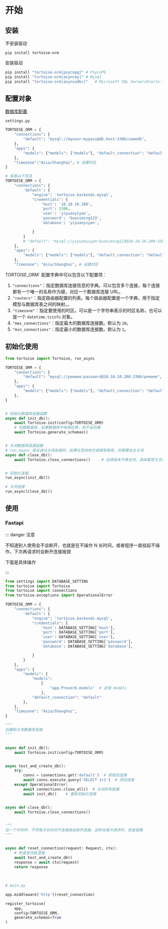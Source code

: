 # 开始



## 安装

不安装驱动

```
pip install tortoise-orm
```

安装驱动

```bash
pip install "tortoise-orm[psycopg]" # PsycoPG
pip install "tortoise-orm[asyncmy]"	# Mysql
pip install "tortoise-orm[asyncodbc]"	# Microsoft SQL Server/Oracle：
```





## 配置对象

[数据库配置](https://tortoise.github.io/databases.html)

`settings.py`

```python
TORTOISE_ORM = {
    "connections": {
        "default": "mysql://myuser:mypass@db.host:3306/somedb",
    },
    "apps": {
        "models": {"models": ["models"], "default_connection": "default"},
    },
    "timezone":"Asia/Shanghai", # 设置时区
}

# 或者以下写法
TORTOISE_ORM = {
    "connections": {
        'default': {
            "engine": 'tortoise.backends.mysql',
            "credentials": {
                'host': '10.10.10.200',
                'port': 3306,
                'user': 'yiyuanyiyan',
                'password': 'Guoximing123',
                'database': 'yiyuanyiyan',

            }
        }
        # "default": "mysql://yiyuanyiyan:Guoximing123@10.10.10.200:3306/yiyuanyiyan",
    },
    "apps": {
        "models": {"models": ["models"], "default_connection": "default"},
    },
    "timezone": "Asia/Shanghai", # 设置时区


```



TORTOISE_ORM` 配置字典中可以包含以下配置项：

1. `"connections"`：指定数据库连接信息的字典。可以包含多个连接，每个连接都有一个唯一的名称作为键，对应一个数据库连接 URL。
2. `"routers"`：指定路由器配置的列表。每个路由器配置是一个字典，用于指定模型与数据库表之间的映射。。
3. `"timezone"`：指定要使用的时区。可以是一个字符串表示的时区名称，也可以是一个 `datetime.tzinfo` 对象。
4. `"max_connections"`：指定最大的数据库连接数。默认为 `10`。
5. `"min_connections"`：指定最小的数据库连接数。默认为 `1`。



## 初始化使用

```python
from tortoise import Tortoise, run_async

TORTOISE_ORM = {
    "connections": {
        "default": "mysql://peewee:password@10.10.10.200:3306/peewee",
    },
    "apps": {
        "models": {"models": ["models"], "default_connection": "default"},
    },
}


# 初始化数据库连接函数
async def init_db():
    await Tortoise.init(config=TORTOISE_ORM)
    # 创建数据库，如果数据库中有相应表，则不会创建
    await Tortoise.generate_schemas()


# 关闭数据库连接函数
# run_async 是会自动关闭连接的，如果在其他地方或框架使用，则需要自主关闭
async def close_db():
    await Tortoise.close_connections()     # 后续版本不再支持，具体看官方文档


# 初始化连接
run_async(init_db())

# 关闭连接
run_async(close_db())
```





## 使用

### Fastapi

::: danger 注意

不知道别人使用会不会断开，也就是在不操作 N 长时间，或者程序一直挂起不操作，下次再请求时会断开连接报错

下面是具体操作

:::

``` python
from settings import DATABASE_SETTING
from tortoise import Tortoise
from tortoise import connections
from tortoise.exceptions import OperationalError

TORTOISE_ORM = {
    "connections": {
        'default': {
            "engine": 'tortoise.backends.mysql',
            "credentials": {
                'host': DATABASE_SETTING['host'],
                'port': DATABASE_SETTING['port'],
                'user': DATABASE_SETTING['user'],
                'password': DATABASE_SETTING['password'],
                'database': DATABASE_SETTING['database'],

            }
        }
    },
    "apps": {
        "models": {
            "models":
                [
                    "app.Proverb.models"  # 谚语 models
                ],
            "default_connection": "default"
        },
    },
    "timezone": "Asia/Shanghai",
}

"""
创建和关闭数据库连接
"""


async def init_db():
    await Tortoise.init(config=TORTOISE_ORM)


async test_and_create_db():
    try:
        conns = connections.get('default')  # 获取到连接
        await conns.execute_query('SELECT 1+1')  # 测试连接
    except OperationalError:
        await connections.close_all()  # 关闭所有链接
        await init_db()    # 重新初始化连接


async def close_db():
    await Tortoise.close_connections() 


"""
加一个中间件，不然每次长时间不连接就会断开连接，这样在每次请求时，检查链接
"""


async def reset_connection(request: Request, ctx):
    # 检查是否能连接
    await test_and_create_db()
    response = await ctx(request)
    return response
  
  
  
# main.py

app.middleware('http')(reset_connection)

register_tortoise(
    app,
    config=TORTOISE_ORM,
    generate_schemas=True
)
```



